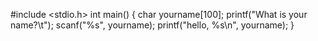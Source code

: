 #include <stdio.h>
int main()
{
  char yourname[100];
  printf("What is your name?\t");
  scanf("%s", yourname);
  printf("hello, %s\n", yourname);
}

